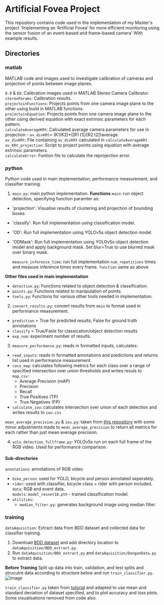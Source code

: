 # Artificial Fovea Project
This repository contains code used in the implementation of my Master's project 'Implementing an ‘Artificial Fovea’ for more efficient monitoring using the sensor fusion of an event-based and frame-based camera'
With example results.

## Directories
### matlab
MATLAB code and images used to investigate calibration of cameras and projection of points between image planes.  

`8.9` & `ED`: Calibration images used in MATLAB Stereo Camera Calibrator.  
`stereoParams`: Calibration results.  
`projectoinFunctions`: Projects points from one camera image plane to the other using build in MATLAB functions.  
`projectoinEquation`: Projects points from one camera image plane to the other using derived equation with exact extrinsic parameters for each pattern.  
`calculateAverageKRt`: Calculated average camera parameters for use in projection - `av_divKRt`= (K1/K2)*([R1 t1]/[R2 t2])average.  
`av_divKRt`: File containing `av_divKRt` calculated in `calculateAverageKRt`.  
`av_KRt_projection`: Script to project points using equation with average extrinsic parameters.  
`calculateError`: Funtion file to calculate the reprojection error.  

### python
Python code used in main implementation, performance measurement, and classifier training.  

1. `main.py`: main python implementation.
**Functions**
`main`: run object detection, specifying function paramter as:  
- 'projection': Visualise results of clustering and projection of bounding boxes. 
- 'classify': Run full implementation using classification model.
- 'OD': Run full implementation using YOLOv5s object detection model.
- 'ODMask': Run full implementation using YOLOv5s object detection model and apply background mask. Set blur=True to use blurred mask over binary mask.

  `measure_inference_time`: run full implementation `num_repetitions` times and measure inference times every frame. `function` same as above.  

**Other files used in main implementation**
- `detection.py`: Functions related to object detection & classification.
- `points.py`: Functions related to manipulation of points.
- `tools.py`: Functions for various other tools needed in implementation.

2. `convert_results.py`: convert results from `main` to format used in performance measurement.  
- `prediction` = True for predicted results, False for ground truth annotations
- `classify` = True/Fasle for classication/object detection results
- `exp_num`: experiment number of results.  

3. `measure_performance.py`: reads in formatted inputs, calculates:
- `read_inputs`: reads in formatted annotations and predictions and returns list used in performance measurement.
- `coco_map`: calculates following metrics for each class over a range of specified intersection over union thresholds and writes resuls to `map.csv`:
  - Average Precision (mAP)
  - Precision
  - Recall
  - True Positives (TP)
  - True Negatives (FP)
- `calculate_iou`: calculates intersection over union of each detection and writes results to `iou.csv`

`mean_average_precision.py` & `iou.py`: taken from [this repository](https://github.com/aladdinpersson/Machine-Learning-Collection/tree/master/ML/Pytorch/object_detection/metrics) with some minor adjustments made to `mean_average_precision` to return all metrics for each rather than just mean average precision.  

4. `yolo_detection_fullframe.py`: YOLOv5s run on each full frame of the RGB video. Used for performance comparison.  

#### Sub-directories
`annotations`: annotations of RGB video
- `bike_person`: used for YOLO, bicycle and person annotated seperately.  
- `rider`: used with classifier, bicycle class = rider with person included.  
`data`: RGB and event data.  
`models`: `model_resnet18.pth` - trained classification model.  
- `utilities`: 
  - `median_filter.py`: generates background image using median filter.  
  
### training
`dataAquisition`: Extract data from BDD dataset and collected data for classifier training.
1. Download [BDD dataset](https://bdd-data.berkeley.edu/) and add directory location to `dataAquisition/BDD_extract.py`.  
2. Run `dataAquisition/BDD_extract.py` and `dataAquisition/DanganData.py` to extract data.  

**Before Training**
Split up data into train, validation, and test splits and strucutre data according to structure below and run `train_classifier.py`.  
![image](https://user-images.githubusercontent.com/130498225/233446865-6bd04d87-45f8-4762-9e26-8f9d926f6d73.png)

`train_classifier.py` taken from [tutorial](https://github.com/pytorch/tutorials/blob/main/beginner_source/transfer_learning_tutorial.py) and adapted to use mean and standard deviation of dataset specified, and to plot accuracy and loss plots. Some visualisations removed from code also.

